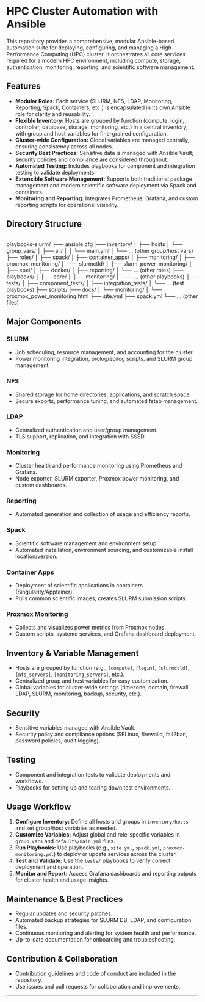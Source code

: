 # HPC Cluster Automation with Ansible

This repository provides a comprehensive, modular Ansible-based automation suite for deploying, configuring, and managing a High-Performance Computing (HPC) cluster. It orchestrates all core services required for a modern HPC environment, including compute, storage, authentication, monitoring, reporting, and scientific software management.

## Features

- **Modular Roles:** Each service (SLURM, NFS, LDAP, Monitoring, Reporting, Spack, Containers, etc.) is encapsulated in its own Ansible role for clarity and reusability.
- **Flexible Inventory:** Hosts are grouped by function (compute, login, controller, database, storage, monitoring, etc.) in a central inventory, with group and host variables for fine-grained configuration.
- **Cluster-wide Configuration:** Global variables are managed centrally, ensuring consistency across all nodes.
- **Security Best Practices:** Sensitive data is managed with Ansible Vault; security policies and compliance are considered throughout.
- **Automated Testing:** Includes playbooks for component and integration testing to validate deployments.
- **Extensible Software Management:** Supports both traditional package management and modern scientific software deployment via Spack and containers.
- **Monitoring and Reporting:** Integrates Prometheus, Grafana, and custom reporting scripts for operational visibility.

## Directory Structure

 ```
```

playbooks-slurm/
├── ansible.cfg
├── inventory/
│   ├── hosts
│   └── group_vars/
│       ├── all/
│       │   └── main.yml
│       └── ... (other group/host vars)
├── roles/
│   ├── spack/
│   ├── container_apps/
│   ├── monitoring/
│   ├── proxmox_monitoring/
│   ├── slurmctld/
│   ├── slurm_power_monitoring/
│   ├── epel/
│   ├── docker/
│   ├── reporting/
│   └── ... (other roles)
├── playbooks/
│   ├── core/
│   ├── monitoring/
│   └── ... (other playbooks)
├── tests/
│   ├── component_tests/
│   ├── integration_tests/
│   └── ... (test playbooks)
├── scripts/
├── docs/
│   └── monitoring/
│       └── proxmox_power_monitoring.html
├── site.yml
├── spack.yml
└── ... (other files)
## Major Components

### SLURM
- Job scheduling, resource management, and accounting for the cluster.
- Power monitoring integration, prolog/epilog scripts, and SLURM group management.

### NFS
- Shared storage for home directories, applications, and scratch space.
- Secure exports, performance tuning, and automated fstab management.

### LDAP
- Centralized authentication and user/group management.
- TLS support, replication, and integration with SSSD.

### Monitoring
- Cluster health and performance monitoring using Prometheus and Grafana.
- Node exporter, SLURM exporter, Proxmox power monitoring, and custom dashboards.

### Reporting
- Automated generation and collection of usage and efficiency reports.

### Spack
- Scientific software management and environment setup.
- Automated installation, environment sourcing, and customizable install location/version.

### Container Apps
- Deployment of scientific applications in containers (Singularity/Apptainer).
- Pulls common scientific images, creates SLURM submission scripts.

### Proxmox Monitoring
- Collects and visualizes power metrics from Proxmox nodes.
- Custom scripts, systemd services, and Grafana dashboard deployment.

## Inventory & Variable Management

- Hosts are grouped by function (e.g., `[compute]`, `[login]`, `[slurmctld]`, `[nfs_servers]`, `[monitoring_servers]`, etc.).
- Centralized group and host variables for easy customization.
- Global variables for cluster-wide settings (timezone, domain, firewall, LDAP, SLURM, monitoring, backup, security, etc.).

## Security

- Sensitive variables managed with Ansible Vault.
- Security policy and compliance options (SELinux, firewalld, fail2ban, password policies, audit logging).

## Testing

- Component and integration tests to validate deployments and workflows.
- Playbooks for setting up and tearing down test environments.

## Usage Workflow

1. **Configure Inventory:** Define all hosts and groups in `inventory/hosts` and set group/host variables as needed.
2. **Customize Variables:** Adjust global and role-specific variables in `group_vars` and `defaults/main.yml` files.
3. **Run Playbooks:** Use playbooks (e.g., `site.yml`, `spack.yml`, `proxmox-monitoring.yml`) to deploy or update services across the cluster.
4. **Test and Validate:** Use the `tests/` playbooks to verify correct deployment and operation.
5. **Monitor and Report:** Access Grafana dashboards and reporting outputs for cluster health and usage insights.

## Maintenance & Best Practices

- Regular updates and security patches.
- Automated backup strategies for SLURM DB, LDAP, and configuration files.
- Continuous monitoring and alerting for system health and performance.
- Up-to-date documentation for onboarding and troubleshooting.

## Contribution & Collaboration

- Contribution guidelines and code of conduct are included in the repository.
- Use issues and pull requests for collaboration and improvements.

---

